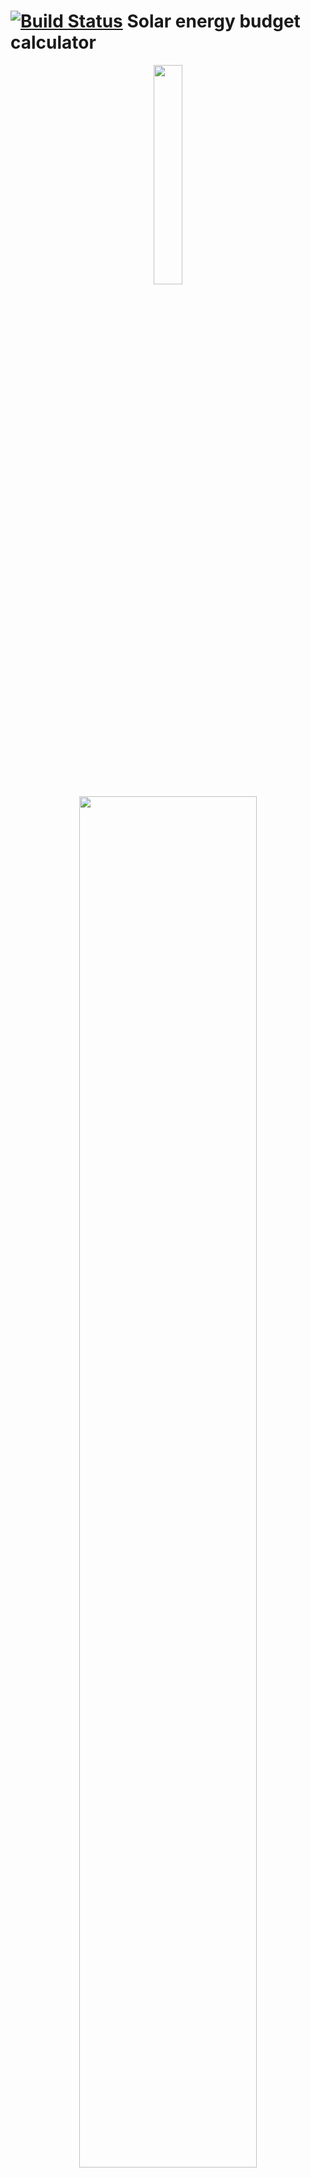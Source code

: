 [![Build Status](https://travis-ci.org/thearn/solar_energy_calculator.svg?branch=master)](https://travis-ci.org/thearn/solar_energy_calculator)
Solar energy budget calculator
===============================

<center>
	<img src="images/header1.jpg" width="30%">
	<br>
	<img src="images/header.png" width="75%">
	<br>
	<img src="images/header3.png" width="75%">
</center>

[Jump over to example notebook](examples.ipynb) 

--------

This is a python code that implements a simple power budget model for the sizing and
analysis of ground-based photo-voltaic energy systems, included battery storage. I've written it primary with small-power hobby or residential applications in mind.

The core of this code is a model which implements a transient power balance
calculation, culminating in a time integration of a battery bank state-of-charge over time. This allows a user to very easily size a solar panel array and battery bank together for their intended application. It's a reasonably low fidelity model, and only takes a few seconds to run.

This model was written using NASA's OpenMDAO framework, and makes use of data from
the U.S. Department of Energy's National Renewable Energy Laboratory (NREL).

The core components of the model are contained in `solar.py`. The file `basic.py` includes an example
model of powered loads and overall problem specification. This is used to 
make the example IPython notebook, `solar.ipynb`. A more complex example is shown in `greenhouse.py`.

This is very much a work-in-progress. I am not an electrical engineer by training, but I do multidisciplinary systems analysis and optimization. It's my goal for the model to be sufficient for the design of real-world low power systems (see below for a list of projects that I have in mind).

Requirements
---------------
- Python 2.7/3.4 or higher
- Numpy, scipy, and matplotlib. It's probably best to use a system package manager or a distribution like [Anaconda](https://www.continuum.io/downloads) to set these up
- [OpenMDAO 1.0](http://openmdao.org/) or greater: `pip install openmdao` or clone and install from Github
- [Requests](http://docs.python-requests.org/en/latest/) module, to collect data from NREL's servers `pip install requests`
- [IPython/Jupyter](http://ipython.org/), to run the examples notebook `pip install jupyter`
- A small test file can be run to verify that everything is set up: `cd lib; python test_run.py` 

Summary of IPython notebook example
---------------------
The examples notebook provides an interactive interface to the simple model in `basic.py`. It produces a visualization of the performance of a photovoltaic 
energy collection and storage system over the course of one year of operation on an hour-by-hour basis, based on a variety of parameters:

 - Geographic location
 - PV array size (in rated watts) and orientation
 - Battery bank size (in watt-hours)
 - Power usage (load) specification (constant, daytime, night time, or direct PV load)

Using location-based data, the time series model then simulates one-year of 
operation of the described system, on an hour-by-hour basis. 

Below is an example
of the figure produced for a 100w panel + 360 Watt-hour battery system powering a constant 5 Watt load (lights or sensors, etc.):

<div style="text-align:center">
	<img src="images/result_ex2.png" width="75%">
</div>

This transient analysis is what differentiates this code from other solar energy calculators. Full examples with design considerations, descriptions of the plot information, and output interpretation are given in the [examples notebook](examples.ipynb).


More in-depth customization
==========================
You can create a much more customized model than what is provided in the notebook by directly implementing your own OpenMDAO model that uses the components in `solar.py`. For example, see `greenhouse.py`, which implements a load component with temperature logic, time-of-day logic, etc. The data source component that parses the NREL data also provides solar cell temperature, wind speed values, solar irradiance, and hour of day information that can be used to describe transient power loads.

Some background on my motivations: I have a few acres of land with decent line-of-sight to the sun, and (despite the sometimes difficult Great Lakes climate) I have ideas for a couple of different solar electric projects that can be informed by this model:

- A small automated off-grid greenhouse that will pump water for irrigation, ventilate the space when it is too warm, regularly upload imaging data over Wifi (for, say, computer vision processing to analyze plant growth and harvest potential) and provide on-demand and maintenance charging for my Li-Ion handheld tool batteries. This is the model that is implemented in `greenhouse.py`.
- A solar thermal kiln for drying firewood, with circulation fan and small night spotlight. In this case, I would be most likely to power the fan from a PV source directly and would not need to size a battery for it. For the light, there are decent of the shelf panel+light+battery systems that are already sized and reasonably priced. There isn't much practical advantage to coupling the two power systems together. But the model can still give me an idea of effective up-time for these loads.
- My property has a drilled well that isn't currently used (capped tight but not filled in). The ground water in my area is not very good, it has a lot of dissolved minerals and other impurities. I'd like to sample it to determine what is really in the water, and look into reactivating it (with guidance from the local authorities) for irrigation use. This would be with an automated solar-powered system to pump it up (only 50' or so), purify it if necessary (via distillation or reverse osmosis) and pump it into rain barrels for use by other automated systems.

When I get around to testing a model of one of these and physically building any of them, I will include documentation of it within this repo in separate READMEs.

Future plans
==================
There are a lot of possible improvements and enhancements:
 
 - NREL has an [API](https://developer.nrel.gov/docs/solar/pvwatts-v5/) which could be used to automatically get the data
 
 - Modeling of system voltage matching and PWM vs. MPPT controller technologies
 
 - More sophisticated battery component with voltage estimation and temperature dependent discharge curves and charge characteristics
 
 - Create a version of the model that allows for battery SOC-dependent load calculations. For example, maybe I would like to implement a load that only powers when the battery SOC is above a certain percentage. The power draw of some loads may also change based on battery voltage, which is tied to battery SOC (such as an unregulated voltage supplied to an LED). This would introduce an implicit cycle: Loads -> BatterySOC -> Loads [...] that would have to be converged with a numerical solver. OpenMDAO is designed to recognize and converge implicit models like this automatically, though they are more computationally expensive than direct feed-forward only models. 
 
 - Include estimation of PV, battery, and load currents, which (together with voltage drop estimation) could be used to size wiring and appropriate fusing, with feed back into SOC calculation (charge/discharge rates).
 
 - As the battery charge calculation becomes more sophisticated (particularly if it becomes part of a larger implicit system), it would likely be more advantageous to implement an improved numerical integration scheme, such as [implicit collocation methods](https://en.wikipedia.org/wiki/Collocation_method). This would allow for effective simultaneous analysis and optimization. 
 
 - Implementation of numerical derivatives using OpenMDAO's derivative API. This will allow for fast and efficient numerical optimization, even on extremely large design spaces, particularly when coupled with other codes. For instance, one could use it to optimize a power load schedule over time with respect to battery, thermal, cost, or operational constraints, etc. I've already implemented derivatives within a few of the components.
 
 - Components for hybrid solar+wind energy collection and distribution. NREL has a set of Python-based wind energy models within their [WISDEM](http://www.nrel.gov/wind/systems_engineering/models_tools.html?print) tool (which is also written using OpenMDAO), though these are much more in-depth than the model provided here.

